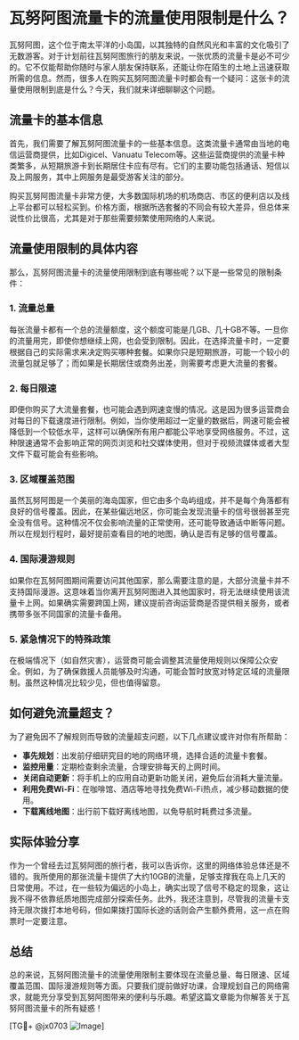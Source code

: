 # 瓦努阿图流量卡的流量使用限制是什么？

瓦努阿图，这个位于南太平洋的小岛国，以其独特的自然风光和丰富的文化吸引了无数游客。对于计划前往瓦努阿图旅行的朋友来说，一张优质的流量卡是必不可少的。它不仅能帮助你随时与家人朋友保持联系，还能让你在陌生的土地上迅速获取所需的信息。然而，很多人在购买瓦努阿图流量卡时都会有一个疑问：这张卡的流量使用限制到底是什么？今天，我们就来详细聊聊这个问题。

## 流量卡的基本信息

首先，我们需要了解瓦努阿图流量卡的一些基本信息。这类流量卡通常由当地的电信运营商提供，比如Digicel、Vanuatu Telecom等。这些运营商提供的流量卡种类繁多，从短期旅游卡到长期居住卡应有尽有。它们的主要功能包括通话、短信以及上网服务，其中上网服务是最受游客关注的部分。

购买瓦努阿图流量卡非常方便，大多数国际机场的机场商店、市区的便利店以及线上平台都可以轻松买到。价格方面，根据所选套餐的不同会有较大差异，但总体来说性价比很高，尤其是对于那些需要频繁使用网络的人来说。

## 流量使用限制的具体内容

那么，瓦努阿图流量卡的流量使用限制到底有哪些呢？以下是一些常见的限制条件：

### 1. **流量总量**
   每张流量卡都有一个总的流量额度，这个额度可能是几GB、几十GB不等。一旦你的流量用完，即使你想继续上网，也会受到限制。因此，在选择流量卡时，一定要根据自己的实际需求来决定购买哪种套餐。如果你只是短期旅游，可能一个较小的流量包就足够了；而如果是长期居住或商务出差，则需要考虑更大流量的套餐。

### 2. **每日限速**
   即便你购买了大流量套餐，也可能会遇到网速变慢的情况。这是因为很多运营商会对每日的下载速度进行限制。例如，当你使用超过一定量的数据后，网速可能会被降低到一个较低水平，这样可以确保所有用户都能公平地享受网络服务。不过，这种限速通常不会影响正常的网页浏览和社交媒体使用，但对于视频流媒体或者大型文件下载可能会有些影响。

### 3. **区域覆盖范围**
   虽然瓦努阿图是一个美丽的海岛国家，但它由多个岛屿组成，并不是每个角落都有良好的信号覆盖。因此，在某些偏远地区，你可能会发现流量卡的信号很弱甚至完全没有信号。这种情况不仅会影响流量的正常使用，还可能导致通话中断等问题。所以在规划行程时，最好提前查看目的地的地图，确认是否有足够的信号覆盖。

### 4. **国际漫游规则**
   如果你在瓦努阿图期间需要访问其他国家，那么需要注意的是，大部分流量卡并不支持国际漫游。这意味着当你离开瓦努阿图进入其他国家时，将无法继续使用该流量卡上网。如果确实需要跨国上网，建议提前咨询运营商是否提供相关服务，或者携带多张不同国家的流量卡备用。

### 5. **紧急情况下的特殊政策**
   在极端情况下（如自然灾害），运营商可能会调整其流量使用规则以保障公众安全。例如，为了确保救援人员能够及时沟通，可能会暂时放宽对特定区域的流量限制。虽然这种情况比较少见，但也值得留意。

## 如何避免流量超支？

为了避免因不了解规则而导致的流量超支问题，以下几点建议或许对你有所帮助：

- **事先规划**：出发前仔细研究目的地的网络环境，选择合适的流量卡套餐。
- **监控用量**：定期检查剩余流量，合理安排每天的上网时间。
- **关闭自动更新**：将手机上的应用自动更新功能关闭，避免后台消耗大量流量。
- **利用免费Wi-Fi**：在咖啡馆、酒店等地寻找免费Wi-Fi热点，减少移动数据的使用。
- **下载离线地图**：出行前下载好离线地图，以免导航时耗费过多流量。

## 实际体验分享

作为一个曾经去过瓦努阿图的旅行者，我可以告诉你，这里的网络体验总体还是不错的。我所使用的那张流量卡提供了大约10GB的流量，足够支撑我在岛上几天的日常使用。不过，在一些较为偏远的小岛上，确实出现了信号不稳定的现象，这让我不得不依靠纸质地图完成部分探索任务。此外，我还注意到，尽管我的流量卡支持无限次拨打本地号码，但如果拨打国际长途的话则会产生额外费用，这一点在购票时一定要注意。

## 总结

总的来说，瓦努阿图流量卡的流量使用限制主要体现在流量总量、每日限速、区域覆盖范围、国际漫游规则等方面。只要我们提前做好功课，合理规划自己的网络需求，就能充分享受到瓦努阿图带来的便利与乐趣。希望这篇文章能为你解答关于瓦努阿图流量卡的所有疑惑！

[TG💪+ @jx0703 ![Image](https://github.com/user-attachments/assets/dbca1d08-cadb-493c-b0ec-ad6f7a83f270)]